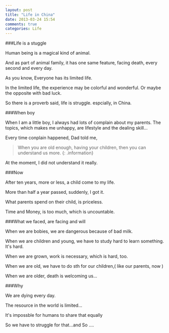 ```yaml
---
layout: post
title: "Life in China"
date: 2013-03-24 15:54
comments: true
categories: Life 
---
```


###Life is a stuggle

Human being is a magical kind of animal.

And as part of animal family, it has one same feature, facing death, every second and every day.

As you know, Everyone has its limited life.

In the limited life, the experience may be colorful and wonderful. 
Or maybe the opposite with bad luck.

So there is a proverb said, life is struggle.
espcially, in China.


###When boy


<!-- more -->

When I am a little boy, I always had lots of complain about my parents.
The topics, which makes me unhappy, are lifestyle and the dealing skill...

Every time conplain happened, Dad told me,

> When you are old enough, having your children, then you can understand us more.
{: .information}

At the moment, I did not understand it really.


###Now

After ten years, more or less, a child come to my life.

More than half a year passed, suddenly, I got it.

What parents spend on their child, is priceless.

Time and Money, is too much, which is uncountable.



###What we faced, are facing and will

When we are bobies, we are dangerous because of bad milk.

When we are children and young, we have to study hard to learn something. It's hard.

When we are grown, work is necessary, which is hard, too.

When we are old, we have to do sth for our children,( like our parents, now )

When we are older, death is welcoming us...


###Why

We are dying every day.

The resource in the world is limited...

It's impossble for humans to share that equally

So we have to struggle for that...and So ....















